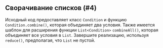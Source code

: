## Сворачивание списков (#4)

Исходный код предоставляет класс `Condition` и функцию `Condition.combine()`, которая объединяет два условия. Также имеется шаблон для расширения функции `List<Condition>` `combineAll()`, которая объединяет все условия в `List`. Завершите реализацию, используя `reduce()`, предполагая, что `List` не пустой.